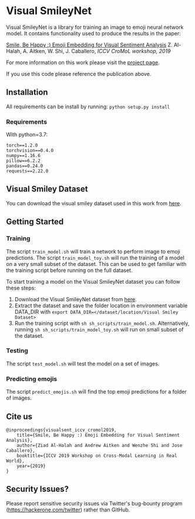 # Visual SmileyNet


Visual SmileyNet is a library for training an image to emoji neural network model. It contains functionality used to produce the results in the paper:

[Smile, Be Happy :) Emoji Embedding for Visual Sentiment Analysis](https://arxiv.org/abs/1907.06160)
Z. Al-Halah, A. Aitken, W. Shi, J. Caballero, *ICCV CroMoL workshop, 2019*

For more information on this work please visit the [project page](https://www.cs.utexas.edu/~ziad/emoji_visual_sentiment.html).

If you use this code please reference the publication above.

## Installation

All requirements can be install by running:
`python setup.py install`

### Requirements

With python=3.7:

	torch==1.2.0
	torchvision==0.4.0
	numpy==1.16.6
	pillow==6.2.2
	pandas==0.24.0
	requests==2.22.0

## Visual Smiley Dataset

You can download the visual smiley dataset used in this work from [here](https://twitter.app.box.com/v/visual-smiley-dataset).


## Getting Started

### Training

The script `train_model.sh` will train a network to perform image to emoji predictions. The script `train_model_toy.sh` will run the training of a model on a very small subset of the dataset. This can be used to get familiar with the training script before running on the full dataset.

To start training a model on the Visual SmileyNet dataset you can follow these steps:

1. Download the Visual SmileyNet dataset from [here](https://twitter.app.box.com/v/visual-smiley-dataset).
2. Extract the dataset and save the folder location in environment variable DATA_DIR with `export DATA_DIR=</dataset/location/Visual Smiley Dataset>`
3. Run the training script with `sh sh_scripts/train_model.sh`. Alternatively, running `sh sh_scripts/train_model_toy.sh` will run on small subset of the dataset.

### Testing

The script `test_model.sh` will test the model on a set of images.

### Predicting emojis

The script `predict_emojis.sh` will find the top emoji predictions for a folder of images.

## Cite us

	@inproceedings{visualsent_iccv_cromol2019,
	    title={Smile, Be Happy :) Emoji Embedding for Visual Sentiment Analysis},
	    author={Ziad Al-Halah and Andrew Aitken and Wenzhe Shi and Jose Caballero},
	    booktitle={ICCV 2019 Workshop on Cross-Modal Learning in Real World},
	    year={2019}
	}

## Security Issues?
Please report sensitive security issues via Twitter's bug-bounty program (https://hackerone.com/twitter) rather than GitHub.
